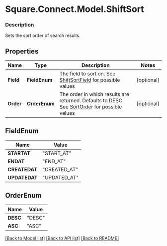 # Square.Connect.Model.ShiftSort

### Description

Sets the sort order of search results.

## Properties

Name | Type | Description | Notes
------------ | ------------- | ------------- | -------------
**Field** | **FieldEnum** | The field to sort on. See [ShiftSortField](#type-shiftsortfield) for possible values | [optional] 
**Order** | **OrderEnum** | The order in which results are returned. Defaults to DESC. See [SortOrder](#type-sortorder) for possible values | [optional] 


## FieldEnum

Name | Value
------------ | -------------
**STARTAT** | "START_AT"
**ENDAT** | "END_AT"
**CREATEDAT** | "CREATED_AT"
**UPDATEDAT** | "UPDATED_AT"


## OrderEnum

Name | Value
------------ | -------------
**DESC** | "DESC"
**ASC** | "ASC"



[[Back to Model list]](../README.md#documentation-for-models) [[Back to API list]](../README.md#documentation-for-api-endpoints) [[Back to README]](../README.md)

